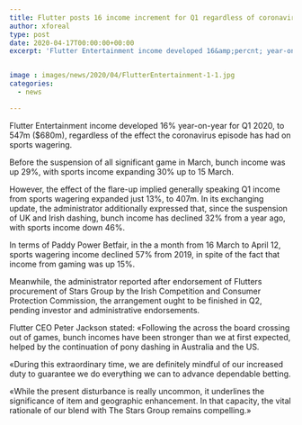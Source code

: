 ```yaml
---
title: Flutter posts 16 income increment for Q1 regardless of coronavirus impact
author: xforeal 
type: post
date: 2020-04-17T00:00:00+00:00
excerpt: 'Flutter Entertainment income developed 16&amp;percnt; year-on-year for Q1 2020, to 547m ($680m), in spite of the effect the coronavirus flare-up has had on sports betting '


image : images/news/2020/04/FlutterEntertainment-1-1.jpg
categories:
  - news

---
```

Flutter Entertainment income developed 16&percnt; year-on-year for Q1 2020, to 547m ($680m), regardless of the effect the coronavirus episode has had on sports wagering. 

Before the suspension of all significant game in March, bunch income was up 29&percnt;, with sports income expanding 30&percnt; up to 15 March. 

However, the effect of the flare-up implied generally speaking Q1 income from sports wagering expanded just 13&percnt;, to 407m. In its exchanging update, the administrator additionally expressed that, since the suspension of UK and Irish dashing, bunch income has declined 32&percnt; from a year ago, with sports income down 46&percnt;. 

In terms of Paddy Power Betfair, in the a month from 16 March to April 12, sports wagering income declined 57&percnt; from 2019, in spite of the fact that income from gaming was up 15&percnt;. 

Meanwhile, the administrator reported after endorsement of Flutters procurement of Stars Group by the Irish Competition and Consumer Protection Commission, the arrangement ought to be finished in Q2, pending investor and administrative endorsements. 

Flutter CEO Peter Jackson stated: &#171;Following the across the board crossing out of games, bunch incomes have been stronger than we at first expected, helped by the continuation of pony dashing in Australia and the US. 

&#171;During this extraordinary time, we are definitely mindful of our increased duty to guarantee we do everything we can to advance dependable betting. 

&#171;While the present disturbance is really uncommon, it underlines the significance of item and geographic enhancement. In that capacity, the vital rationale of our blend with The Stars Group remains compelling.&#187;
